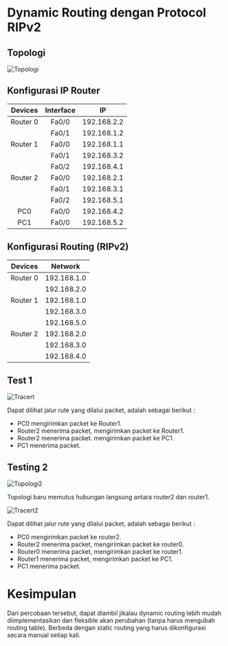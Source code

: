 # Dynamic Routing dengan Protocol RIPv2

## Topologi

![Topologi](asset/Prak9/1.png)

## Konfigurasi IP Router

| Devices  | Interface |     IP      |
| :------: | :-------: | :---------: |
| Router 0 |   Fa0/0   | 192.168.2.2 |
|          |   Fa0/1   | 192.168.1.2 |
| Router 1 |   Fa0/0   | 192.168.1.1 |
|          |   Fa0/1   | 192.168.3.2 |
|          |   Fa0/2   | 192.168.4.1 |
| Router 2 |   Fa0/0   | 192.168.2.1 |
|          |   Fa0/1   | 192.168.3.1 |
|          |   Fa0/2   | 192.168.5.1 |
|   PC0    |   Fa0/0   | 192.168.4.2 |
|   PC1    |   Fa0/0   | 192.168.5.2 |

## Konfigurasi Routing (RIPv2)

| Devices  |   Network   |
| :------: | :---------: |
| Router 0 | 192.168.1.0 |
|          | 192.168.2.0 |
| Router 1 | 192.168.1.0 |
|          | 192.168.3.0 |
|          | 192.168.5.0 |
| Router 2 | 192.168.2.0 |
|          | 192.168.3.0 |
|          | 192.168.4.0 |

## Test 1

![Tracert](asset/Prak9/2.png)

Dapat dilihat jalur rute yang dilalui packet, adalah sebagai berikut :

- PC0 mengirimkan packet ke Router1.
- Router2 menerima packet, mengirimkan packet ke Router1.
- Router2 menerima packet. mengirimkan packet ke PC1.
- PC1 menerima packet.

## Testing 2

![Topologi2](asset/Prak9/3.png)

Topologi baru memutus hubungan langsung antara router2 dan router1.

![Tracert2](asset/Prak9/4.png)

Dapat dilihat jalur rute yang dilalui packet, adalah sebagai berikut :

- PC0 mengirimkan packet ke router2.
- Router2 menerima packet, mengirimkan packet ke router0.
- Router0 menerima packet, mengirimkan packet ke router1.
- Router1 menerima packet, mengirimkan packet ke PC1.
- PC1 menerima packet.

# Kesimpulan

Dari percobaan tersebut, dapat diambil jikalau dynamic routing lebih mudah diimplementasikan dan fleksible akan perubahan (tanpa harus mengubah routing table). Berbeda dengan static routing yang harus dikonfigurasi secara manual setiap kali. 
